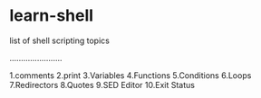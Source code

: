 # learn-shell
list of shell scripting topics

.......................

1.comments
2.print
3.Variables
4.Functions
5.Conditions
6.Loops
7.Redirectors
8.Quotes
9.SED Editor
10.Exit Status



